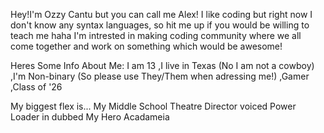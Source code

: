 Hey!I'm Ozzy Cantu but you can call me Alex! I like coding but right now I don't know any syntax languages, so hit me up if you would be willing to teach me haha
I'm intrested in making coding community where we all come together and work on something which would be awesome!

Heres Some Info About Me:
I am 13
,I live in Texas (No I am not a cowboy)
,I'm Non-binary (So please use They/Them when adressing me!)
,Gamer
,Class of '26




My biggest flex is... My Middle School Theatre Director voiced Power Loader in dubbed My Hero Acadameia 

